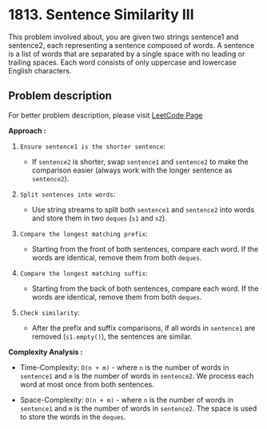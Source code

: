 # 1813. Sentence Similarity III

This problem involved about, you are given two strings sentence1 and sentence2, each representing a sentence composed of words. A sentence is a list of words that are separated by a single space with no leading or trailing spaces. Each word consists of only uppercase and lowercase English characters.

## Problem description

For better problem description, please visit [LeetCode Page](https://leetcode.com/problems/sentence-similarity-iii/description/)

**Approach :**<br/>

1. `Ensure sentence1 is the shorter sentence`:

    - If `sentence2` is shorter, swap `sentence1` and `sentence2` to make the comparison easier (always work with the longer sentence as `sentence2`).

2. `Split sentences into words`:

    - Use string streams to split both `sentence1` and `sentence2` into words and store them in two `deques` (`s1` and `s2`).

3. `Compare the longest matching prefix`:

    - Starting from the front of both sentences, compare each word. If the words are identical, remove them from both `deques`.

4. `Compare the longest matching suffix`:

    - Starting from the back of both sentences, compare each word. If the words are identical, remove them from both `deques`.

5. `Check similarity`:

    - After the prefix and suffix comparisons, if all words in `sentence1` are removed (`s1.empty()`), the sentences are similar.

**Complexity Analysis :**<br/>

-   Time-Complexity: `O(n + m)` - where `n` is the number of words in `sentence1` and `m` is the number of words in `sentence2`. We process each word at most once from both sentences.

-   Space-Complexity: `O(n + m)` - where `n` is the number of words in `sentence1` and `m` is the number of words in `sentence2`. The space is used to store the words in the `deques`.